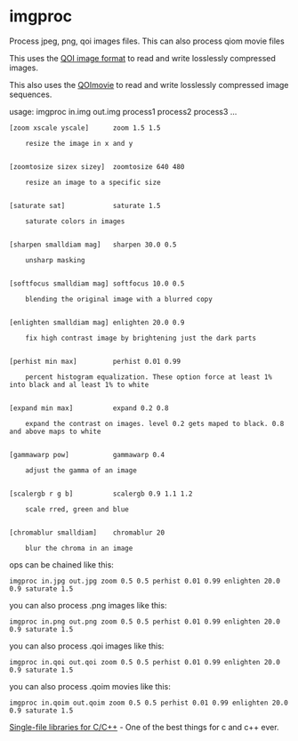 # imgproc
Process jpeg, png, qoi images files.  This can also process qiom movie files

This uses the [QOI image format](https://github.com/phoboslab/qoi) to read and write losslessly compressed images.

This also uses the [QOImovie](https://github.com/PaulHaeberli/QOImovie) to read and write losslessly compressed image sequences.

usage: imgproc in.img out.img process1 process2 process3 ...

	[zoom xscale yscale]      zoom 1.5 1.5
	
	    resize the image in x and y
  
  
	[zoomtosize sizex sizey]  zoomtosize 640 480
	
	    resize an image to a specific size
  
  
	[saturate sat]            saturate 1.5
	
	    saturate colors in images
  
  
	[sharpen smalldiam mag]   sharpen 30.0 0.5
	
	    unsharp masking 
  
  
	[softfocus smalldiam mag] softfocus 10.0 0.5
	
	    blending the original image with a blurred copy
  
  
	[enlighten smalldiam mag] enlighten 20.0 0.9
	
	    fix high contrast image by brightening just the dark parts
  
  
	[perhist min max]         perhist 0.01 0.99
	
	    percent histogram equalization. These option force at least 1% into black and al least 1% to white
  
  
	[expand min max]          expand 0.2 0.8
	
	    expand the contrast on images. level 0.2 gets maped to black. 0.8 and above maps to white
  
  
	[gammawarp pow]           gammawarp 0.4
	
	    adjust the gamma of an image
  
  
	[scalergb r g b]          scalergb 0.9 1.1 1.2
	
	    scale rred, green and blue
  
  
	[chromablur smalldiam]    chromablur 20
	
	    blur the chroma in an image


ops can be chained like this:

	imgproc in.jpg out.jpg zoom 0.5 0.5 perhist 0.01 0.99 enlighten 20.0 0.9 saturate 1.5

you can also process .png images like this:

	imgproc in.png out.png zoom 0.5 0.5 perhist 0.01 0.99 enlighten 20.0 0.9 saturate 1.5

you can also process .qoi images like this:

	imgproc in.qoi out.qoi zoom 0.5 0.5 perhist 0.01 0.99 enlighten 20.0 0.9 saturate 1.5

you can also process .qoim movies like this:

	imgproc in.qoim out.qoim zoom 0.5 0.5 perhist 0.01 0.99 enlighten 20.0 0.9 saturate 1.5


[Single-file libraries for C/C++](https://github.com/nothings/stb) - One of the best things for c and c++ ever.
